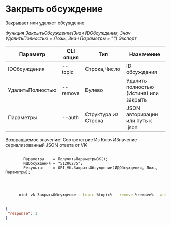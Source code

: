 ﻿---
sidebar_position: 2
---

# Закрыть обсуждение
 Закрывает или удаляет обсуждение


*Функция ЗакрытьОбсуждение(Знач IDОбсуждения, Знач УдалитьПолностью = Ложь, Знач Параметры = "") Экспорт*

  | Параметр | CLI опция | Тип | Назначение |
  |-|-|-|-|
  | IDОбсуждения | --topic | Строка,Число | ID обсуждения |
  | УдалитьПолностью | --remove | Булево | Удалить полностью (Истина) или закрыть |
  | Параметры | --auth | Структура из Строка | JSON авторизации или путь к .json |

  
  Возвращаемое значение:   Соответствие Из КлючИЗначение - сериализованный JSON ответа от VK

```bsl title="Пример кода"
	
        Параметры    = ПолучитьПараметрыВК();
        ИДОбсуждения = "51206275";
        Результат    = OPI_VK.ЗакрытьОбсуждение(ИДОбсуждения, Ложь, Параметры);
    
	
```

```sh title="Пример команды CLI"
    
      oint vk ЗакрытьОбсуждение --topic %topic% --remove %remove% --auth %auth%


```


```json title="Результат"

{
 "response": 1
}

```
